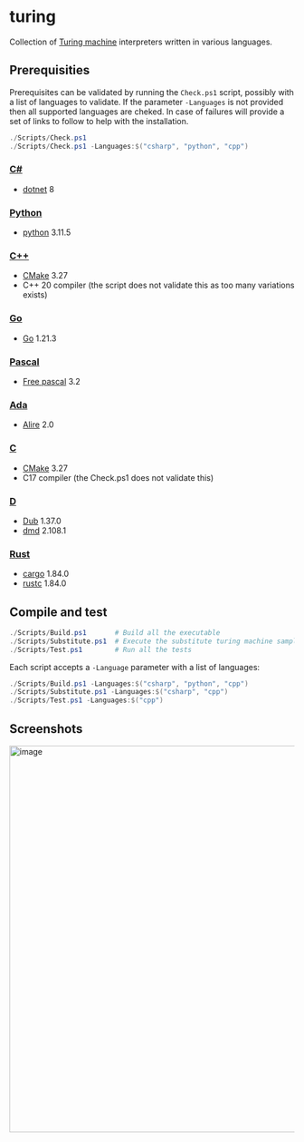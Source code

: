 # turing
Collection of [Turing machine](https://en.wikipedia.org/wiki/Turing_machine) interpreters written in various languages.

## Prerequisities
Prerequisites can be validated by running the `Check.ps1` script, possibly with a list of languages to validate. If the parameter `-Languages` is not provided then all supported languages are cheked. In case of failures will provide a set of links to follow to help with the installation.
```powershell
./Scripts/Check.ps1
./Scripts/Check.ps1 -Languages:$("csharp", "python", "cpp")
```

### [C#](https://github.com/sanelli/turing/tree/main/csharp)
- [dotnet](https://dotnet.microsoft.com) 8

### [Python](https://github.com/sanelli/turing/tree/main/python)
- [python](https://www.python.org) 3.11.5

### [C++](https://github.com/sanelli/turing/tree/main/cpp)
- [CMake](https://cmake.org) 3.27
- C++ 20 compiler (the script does not validate this as too many variations exists)

### [Go](https://github.com/sanelli/turing/tree/main/go)
- [Go](https://go.dev) 1.21.3

### [Pascal](https://github.com/sanelli/turing/tree/main/pascal)
- [Free pascal](https://www.freepascal.org) 3.2

### [Ada](https://github.com/sanelli/turing/tree/main/ada)
- [Alire](https://alire.ada.dev) 2.0

### [C](https://github.com/sanelli/turing/tree/main/c)
- [CMake](https://cmake.org) 3.27
- C17 compiler (the Check.ps1 does not validate this)

### [D](https://github.com/sanelli/brainfuck/tree/main/d)
- [Dub](https://dub.pm) 1.37.0
- [dmd](https://dlang.org) 2.108.1

### [Rust](https://github.com/sanelli/brainfuck/tree/main/rust)
- [cargo](https://www.rust-lang.org) 1.84.0
- [rustc](https://www.rust-lang.org) 1.84.0

## Compile and test
```powershell
./Scripts/Build.ps1       # Build all the executable
./Scripts/Substitute.ps1  # Execute the substitute turing machine sample
./Scripts/Test.ps1        # Run all the tests
```

Each script accepts a `-Language` parameter with a list of languages:
```powershell
./Scripts/Build.ps1 -Languages:$("csharp", "python", "cpp")
./Scripts/Substitute.ps1 -Languages:$("csharp", "cpp")
./Scripts/Test.ps1 -Languages:$("cpp")
```

## Screenshots
<img width="682" alt="image" src="https://github.com/sanelli/turing/assets/2866041/045c58a0-ebc1-4e46-85f9-02d858bb99ac">
